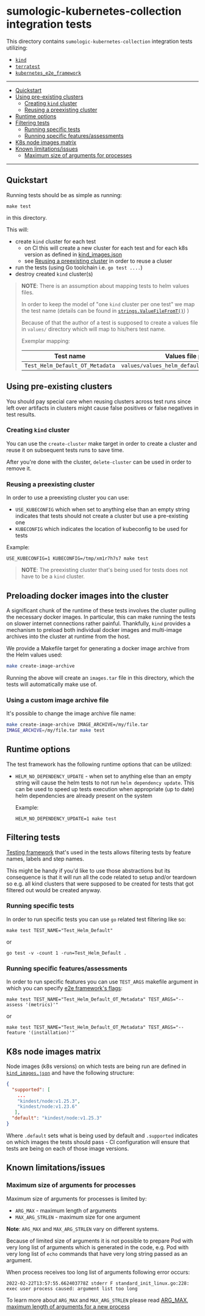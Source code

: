 # sumologic-kubernetes-collection integration tests

This directory contains `sumologic-kubernetes-collection` integration tests utilizing:

- [`kind`][kind]
- [`terratest`][terratest]
- [`kubernetes_e2e_framework`][kubernetes_e2e_framework]

[terratest]: https://github.com/gruntwork-io/terratest
[kubernetes_e2e_framework]: https://github.com/kubernetes-sigs/e2e-framework
[kind]: https://kind.sigs.k8s.io/

---

- [Quickstart](#quickstart)
- [Using pre-existing clusters](#using-pre-existing-clusters)
  - [Creating `kind` cluster](#creating-kind-cluster)
  - [Reusing a preexisting cluster](#reusing-a-preexisting-cluster)
- [Runtime options](#runtime-options)
- [Filtering tests](#filtering-tests)
  - [Running specific tests](#running-specific-tests)
  - [Running specific features/assessments](#running-specific-featuresassessments)
- [K8s node images matrix](#k8s-node-images-matrix)
- [Known limitations/issues](#known-limitationsissues)
  - [Maximum size of arguments for processes](#maximum-size-of-arguments-for-processes)

---

## Quickstart

Running tests should be as simple as running:

```shell
make test
```

in this directory.

This will:

- create `kind` cluster for each test
  - on CI this will create a new cluster for each test and for each k8s version as defined in [kind_images.json](./kind_images.json)
  - see [Reusing a preexisting cluster](#reusing-a-preexisting-cluster) in order to reuse a cluser
- run the tests (using Go toolchain i.e. `go test ....`)
- destroy created `kind` cluster(s)

> **NOTE**: There is an assumption about mapping tests to helm values files.
>
> In order to keep the model of "one `kind` cluster per one test" we map the test name (details can be found in
> [`strings.ValueFileFromT()`](./internal/strings/strings.go)) )
>
> Because of that the author of a test is supposed to create a values file in `values/` directory which will map to his/hers test name.
>
> Exemplar mapping:
>
> | Test name                       | Values file path                              |
> | ------------------------------- | --------------------------------------------- |
> | `Test_Helm_Default_OT_Metadata` | `values/values_helm_default_ot_metadata.yaml` |

## Using pre-existing clusters

You should pay special care when reusing clusters across test runs since left over artifacts in clusters might cause false positives or
false negatives in test results.

### Creating `kind` cluster

You can use the `create-cluster` make target in order to create a cluster and reuse it on subsequent tests runs to save time.

After you're done with the cluster, `delete-cluster` can be used in order to remove it.

### Reusing a preexisting cluster

In order to use a preexisting cluster you can use:

- `USE_KUBECONFIG` which when set to anything else than an empty string indicates that tests should not create a cluster but use a
  pre-existing one
- `KUBECONFIG` which indicates the location of kubeconfig to be used for tests

Example:

```shell
USE_KUBECONFIG=1 KUBECONFIG=/tmp/xm1r7h7s7 make test
```

> **NOTE**: The preexisting cluster that's being used for tests does not have to be a `kind` cluster.

## Preloading docker images into the cluster

A significant chunk of the runtime of these tests involves the cluster pulling the necessary docker images. In particular, this can make
running the tests on slower internet connections rather painful. Thankfully, `kind` provides a mechanism to preload both individual docker
images and multi-image archives into the cluster at runtime from the host.

We provide a Makefile target for generating a docker image archive from the Helm values used:

```bash
make create-image-archive
```

Running the above will create an `images.tar` file in this directory, which the tests will automatically make use of.

### Using a custom image archive file

It's possible to change the image archive file name:

```bash
make create-image-archive IMAGE_ARCHIVE=/my/file.tar
IMAGE_ARCHIVE=/my/file.tar make test
```

## Runtime options

The test framework has the following runtime options that can be utilized:

- `HELM_NO_DEPENDENCY_UPDATE` - when set to anything else than an empty string will cause the helm tests to not run
  `helm dependency update`. This can be used to speed up tests execution when appropriate (up to date) helm dependencies are already present
  on the system

  Example:

  ```shell
  HELM_NO_DEPENDENCY_UPDATE=1 make test
  ```

## Filtering tests

[Testing framework][sig_e2e_testing_harness] that's used in the tests allows filtering tests by feature names, labels and step names.

This might be handy if you'd like to use those abstractions but its consequence is that it will run all the code related to setup and/or
teardown so e.g. all kind clusters that were supposed to be created for tests that got filtered out would be created anyway.

### Running specific tests

In order to run specific tests you can use `go` related test filtering like so:

```shell
make test TEST_NAME="Test_Helm_Default"
```

or

```shell
go test -v -count 1 -run=Test_Helm_Default .
```

### Running specific features/assessments

In order to run specific features you can use `TEST_ARGS` makefile argument in which you can specify [e2e framework's
flags][sig_e2e_testing_harness_filtering_tests]:

```shell
make test TEST_NAME="Test_Helm_Default_OT_Metadata" TEST_ARGS="--assess '(metrics)'"
```

or

```shell
make test TEST_NAME="Test_Helm_Default_OT_Metadata" TEST_ARGS="--feature '(installation)'"
```

[sig_e2e_testing_harness]: https://github.com/kubernetes-sigs/e2e-framework/blob/main/docs/design/test-harness-framework.md
[sig_e2e_testing_harness_filtering_tests]:
  https://github.com/kubernetes-sigs/e2e-framework/blob/fee1391aeccdc260069bd5e0b25c6b187c2293c4/docs/design/test-harness-framework.md#filtering-feature-tests

## K8s node images matrix

Node images (k8s versions) on which tests are being run are defined in [`kind_images.json`](./kind_images.json) and have the following
structure:

```json
{
  "supported": [
    ...
    "kindest/node:v1.25.3",
    "kindest/node:v1.23.6"
   ],
  "default": "kindest/node:v1.25.3"
}
```

Where `.default` sets what is being used by default and `.supported` indicates on which images the tests should pass - CI configuration will
ensure that tests are being on each of those image versions.

## Known limitations/issues

### Maximum size of arguments for processes

Maximum size of arguments for processes is limited by:

- `ARG_MAX` - maximum length of arguments
- `MAX_ARG_STRLEN` - maximum size for one argument

**Note**: `ARG_MAX` and `MAX_ARG_STRLEN` vary on different systems.

Because of limited size of arguments it is not possible to prepare Pod with very long list of arguments which is generated in the code, e.g.
Pod with very long list of `echo` commands that have very long string passed as an argument.

When process receives too long list of arguments following error occurs:

```
2022-02-22T13:57:55.662403778Z stderr F standard_init_linux.go:228: exec user process caused: argument list too long
```

To learn more about `ARG_MAX` and `MAX_ARG_STRLEN` please read [ARG_MAX, maximum length of arguments for a new process][arg_max_article]

[arg_max_article]: https://www.in-ulm.de/~mascheck/various/argmax/#maximum_number
